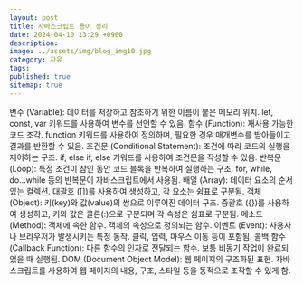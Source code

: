 ```yaml
---
layout: post
title: 자바스크립트 용어 정리
date: 2024-04-10 13:29 +0900
description: 
image: ../assets/img/blog_img10.jpg
category: 자유
tags: 
published: true
sitemap: true
---
```


변수 (Variable):
데이터를 저장하고 참조하기 위한 이름이 붙은 메모리 위치.
let, const, var 키워드를 사용하여 변수를 선언할 수 있음.
함수 (Function):
재사용 가능한 코드 조각.
function 키워드를 사용하여 정의하며, 필요한 경우 매개변수를 받아들이고 결과를 반환할 수 있음.
조건문 (Conditional Statement):
조건에 따라 코드의 실행을 제어하는 구조.
if, else if, else 키워드를 사용하여 조건문을 작성할 수 있음.
반복문 (Loop):
특정 조건이 참인 동안 코드 블록을 반복하여 실행하는 구조.
for, while, do...while 등의 반복문이 자바스크립트에서 사용됨.
배열 (Array):
데이터 요소의 순서 있는 컬렉션.
대괄호 ([])를 사용하여 생성하고, 각 요소는 쉼표로 구분됨.
객체 (Object):
키(key)와 값(value)의 쌍으로 이루어진 데이터 구조.
중괄호 ({})를 사용하여 생성하고, 키와 값은 콜론(:)으로 구분되며 각 속성은 쉼표로 구분됨.
메소드 (Method):
객체에 속한 함수.
객체의 속성으로 정의되는 함수.
이벤트 (Event):
사용자나 브라우저가 발생시키는 특정 동작.
클릭, 입력, 마우스 이동 등이 포함됨.
콜백 함수 (Callback Function):
다른 함수의 인자로 전달되는 함수.
보통 비동기 작업이 완료되었을 때 실행됨.
DOM (Document Object Model):
웹 페이지의 구조화된 표현.
자바스크립트를 사용하여 웹 페이지의 내용, 구조, 스타일 등을 동적으로 조작할 수 있게 함.
